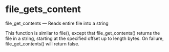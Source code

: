 # file_gets_content

file_get_contents — Reads entire file into a string

This function is similar to file(), except that file_get_contents() returns the file in a string, starting at the specified offset up to length bytes. On failure, file_get_contents() will return false.

